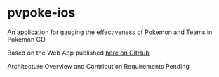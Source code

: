 # pvpoke-ios
An application for gauging the effectiveness of Pokemon and Teams in Pokemon GO

Based on the Web App published [here on GitHub](https://github.com/pvpoke/pvpoke)

Architecture Overview and Contribution Requirements Pending

